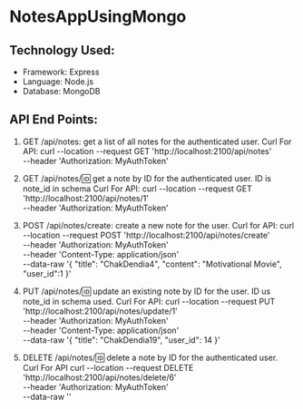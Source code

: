 # NotesAppUsingMongo
## Technology Used:
* Framework: Express
* Language: Node.js
* Database: MongoDB

## API End Points:
1. GET /api/notes: get a list of all notes for the authenticated user.
Curl For API:
curl --location --request GET 'http://localhost:2100/api/notes' \
--header 'Authorization: MyAuthToken'

2. GET /api/notes/:id: get a note by ID for the authenticated user.
ID is note_id in schema
Curl For API:
curl --location --request GET 'http://localhost:2100/api/notes/1' \
--header 'Authorization: MyAuthToken'


3. POST /api/notes/create: create a new note for the user.
Curl for API:
curl --location --request POST 'http://localhost:2100/api/notes/create' \
--header 'Authorization: MyAuthToken' \
--header 'Content-Type: application/json' \
--data-raw '{
    "title": "ChakDendia4",
    "content": "Motivational Movie",
    "user_id":1
}'


4. PUT /api/notes/:id: update an existing note by ID for the user.
ID us note_id in schema used.
Curl For API:
curl --location --request PUT 'http://localhost:2100/api/notes/update/1' \
--header 'Authorization: MyAuthToken' \
--header 'Content-Type: application/json' \
--data-raw '{
    "title": "ChakDendia19",
    "user_id": 14
}'
   
5. DELETE /api/notes/:id: delete a note by ID for the authenticated user.
Curl For API
curl --location --request DELETE 'http://localhost:2100/api/notes/delete/6' \
--header 'Authorization: MyAuthToken' \
--data-raw ''

